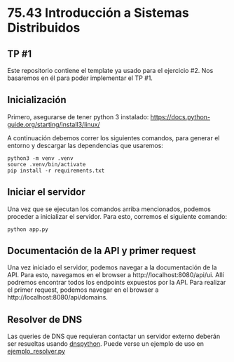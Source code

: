 # 75.43 Introducción a Sistemas Distribuidos
## TP #1
Este repositorio contiene el template ya usado para el ejercicio #2. Nos basaremos en él para poder implementar el TP #1.

## Inicialización
Primero, asegurarse de tener python 3 instalado: https://docs.python-guide.org/starting/install3/linux/

A continuación debemos correr los siguientes comandos, para generar el entorno y descargar las dependencias que usaremos:

    python3 -m venv .venv
    source .venv/bin/activate
    pip install -r requirements.txt

## Iniciar el servidor
Una vez que se ejecutan los comandos arriba mencionados, podemos proceder a inicializar el servidor. Para esto, corremos el siguiente comando:

    python app.py

## Documentación de la API y primer request

Una vez iniciado el servidor, podemos navegar a la documentación de la API. Para esto, navegamos en el browser a http://localhost:8080/api/ui.
Allí podremos encontrar todos los endpoints expuestos por la API.
Para realizar el primer request, podemos navegar en el browser a http://localhost:8080/api/domains.

## Resolver de DNS
Las queries de DNS que requieran contactar un servidor externo deberán ser resueltas usando 
[dnspython](http://www.dnspython.org/docs/1.16.0/). Puede verse un ejemplo
de uso en [ejemplo_resolver.py](./ejemplo_resolver.py)
